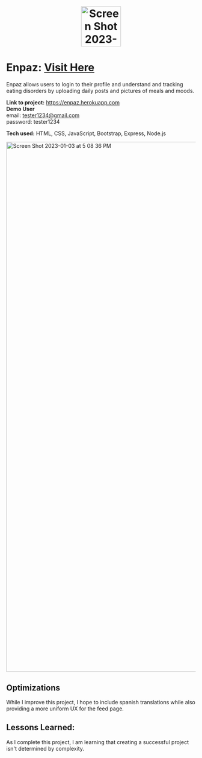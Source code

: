 <h1 align="center"><img width="106" alt="Screen Shot 2023-01-03 at 5 12 06 PM" src="https://user-images.githubusercontent.com/102558203/210466518-30285516-82e1-4219-bf1a-a9d2cdaaf364.png"><h1>


# Enpaz: <a href="https://enpaz.herokuapp.com" target="_blank">Visit Here</a>
Enpaz allows users to login to their profile and understand and tracking eating disorders by uploading daily posts and pictures of meals and moods.

**Link to project:** https://enpaz.herokuapp.com <br>
**Demo User** <br>
email: tester1234@gmail.com <br>
password: tester1234

**Tech used:** HTML, CSS, JavaScript, Bootstrap, Express, Node.js

<img width="1405" alt="Screen Shot 2023-01-03 at 5 08 36 PM" src="https://user-images.githubusercontent.com/102558203/210466448-e272c5a7-0692-46de-a141-8c9b508c0cdf.png">



## Optimizations

While I improve this project, I hope to include spanish translations while also providing a more uniform UX for the feed page.

## Lessons Learned:

As I complete this project, I am learning that creating a successful project isn't determined by complexity.

